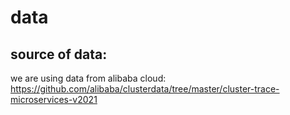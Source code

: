 # data
## source of data: 
we are using data from alibaba cloud: https://github.com/alibaba/clusterdata/tree/master/cluster-trace-microservices-v2021
